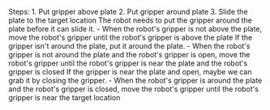 
Steps:  1. Put gripper above plate  2. Put gripper around plate  3. Slide the plate to the target location
The robot needs to put the gripper around the plate before it can slide it.
    - When the robot's gripper is not above the plate, move the robot's gripper until the robot's gripper is above the plate
    If the gripper isn't around the plate, put it around the plate.
    - When the robot's gripper is not around the plate and the robot's gripper is open, move the robot's gripper until the robot's gripper is near the plate and the robot's gripper is closed
    If the gripper is near the plate and open, maybe we can grab it by closing the gripper.
    - When the robot's gripper is around the plate and the robot's gripper is closed, move the robot's gripper until the robot's gripper is near the target location
